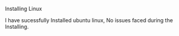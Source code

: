 Installing Linux

I have sucessfully Installed ubuntu linux, No issues faced during the Installing.
